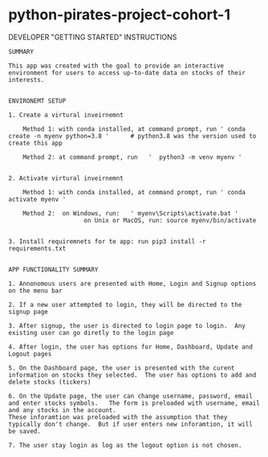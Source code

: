 # python-pirates-project-cohort-1

DEVELOPER "GETTING STARTED" INSTRUCTIONS 

    SUMMARY

    This app was created with the goal to provide an interactive environment for users to access up-to-date data on stocks of their interests.
	

    ENVIRONEMT SETUP
	
    1. Create a virtural inveirnemnt
	
        Method 1: with conda installed, at command prompt, run ' conda create -n myenv python=3.8 '      # python3.8 was the version used to create this app
		
		Method 2: at command prompt, run   '  python3 -m venv myenv '
		
		
	2. Activate virtural inveirnemnt
	
		Method 1: with conda installed, at command prompt, run ' conda activate myenv '      
		
		Method 2:  on Windows, run:   ' myenv\Scripts\activate.bat '
						 on Unix or MacOS, run: source myenv/bin/activate
						 
						 
	3. Install requiremnets for te app: run pip3 install -r requirements.txt
	
	
	APP FUNCTIONALITY SUMMARY
	
	1. Annonomous users are presented with Home, Login and Signup options on the menu bar
	
	2. If a new user attempted to login, they will be directed to the signup page
	
	3. After signup, the user is directed to login page to login.  Any existing user can go diretly to the login page

	4. After login, the user has options for Home, Dashboard, Update and Logout pages
	
	5. On the Dashboard page, the user is presented with the curent information on stocks they selected.  The user has options to add and delete stocks (tickers) 
	
	6. On the Update page, the user can change username, password, email and enter stocks symbols.   The form is preloaded with username, email and any stocks in the account.
	These inforamtion was preloaded with the assumption that they typically don't change.  But if user enters new inforamtion, it will be saved.
	
	7. The user stay login as log as the logout option is not chosen.   